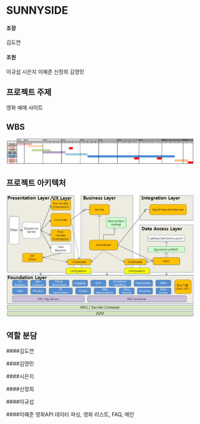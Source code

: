 # SUNNYSIDE
#### 조장
김도연
#### 조원
이규섭
시은지
이혜준
신정희
김영민  

## 프로젝트 주제
영화 예매 사이트

## WBS
![WBS](https://github.com/HR-Kim/SUNNYSIDE3/blob/master/DOC/image/WBS.PNG)

## 프로젝트 아키텍처
![모바일컴포턴트아키텍처](https://github.com/HR-Kim/SUNNYSIDE3/blob/master/DOC/image/%EC%95%84%ED%82%A4%ED%85%8D%EC%B2%98.png?raw=true)


## 역할 분담
####김도연

####김영민

####시은지

####신정희

####이규섭

####이혜준
영화API 데이터 파싱, 영화 리스트, FAQ, 메인
